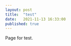 ```yaml
---
layout: post  
title:  "test"  
date:   2021-11-13 16:33:00  
published: true 
---  
```


Page for test.

